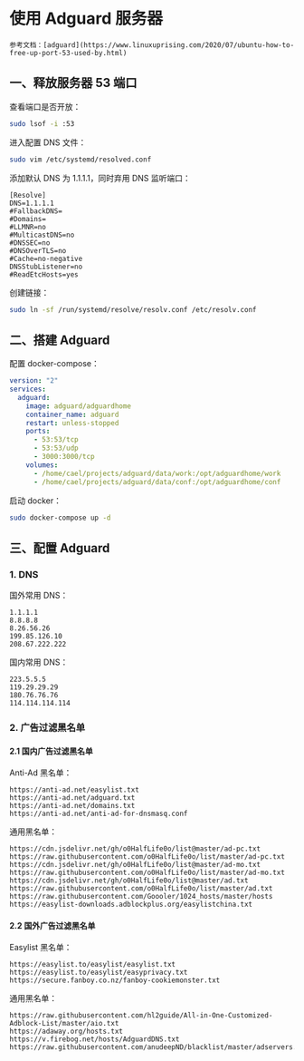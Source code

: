 # 使用 Adguard 服务器

```admonish info
参考文档：[adguard](https://www.linuxuprising.com/2020/07/ubuntu-how-to-free-up-port-53-used-by.html)
```

## 一、释放服务器 53 端口

查看端口是否开放：

```bash
sudo lsof -i :53
```

进入配置 DNS 文件：

```bash
sudo vim /etc/systemd/resolved.conf
```

添加默认 DNS 为 1.1.1.1，同时弃用 DNS 监听端口：

```
[Resolve]
DNS=1.1.1.1
#FallbackDNS=
#Domains=
#LLMNR=no
#MulticastDNS=no
#DNSSEC=no
#DNSOverTLS=no
#Cache=no-negative
DNSStubListener=no
#ReadEtcHosts=yes
```

创建链接：

```bash
sudo ln -sf /run/systemd/resolve/resolv.conf /etc/resolv.conf
```

## 二、搭建 Adguard

配置 docker-compose：

```yaml
version: "2"
services:
  adguard:
    image: adguard/adguardhome
    container_name: adguard
    restart: unless-stopped
    ports:
      - 53:53/tcp
      - 53:53/udp
      - 3000:3000/tcp
    volumes:
      - /home/cael/projects/adguard/data/work:/opt/adguardhome/work
      - /home/cael/projects/adguard/data/conf:/opt/adguardhome/conf
```

启动 docker：

```bash
sudo docker-compose up -d
```

## 三、配置 Adguard

### 1. DNS

国外常用 DNS：

```
1.1.1.1
8.8.8.8
8.26.56.26
199.85.126.10
208.67.222.222
```

国内常用 DNS：

```
223.5.5.5
119.29.29.29
180.76.76.76
114.114.114.114
```

### 2. 广告过滤黑名单

#### 2.1 国内广告过滤黑名单

Anti-Ad 黑名单：

```
https://anti-ad.net/easylist.txt
https://anti-ad.net/adguard.txt
https://anti-ad.net/domains.txt
https://anti-ad.net/anti-ad-for-dnsmasq.conf
```

通用黑名单：

```
https://cdn.jsdelivr.net/gh/o0HalfLife0o/list@master/ad-pc.txt
https://raw.githubusercontent.com/o0HalfLife0o/list/master/ad-pc.txt
https://cdn.jsdelivr.net/gh/o0HalfLife0o/list@master/ad-mo.txt
https://raw.githubusercontent.com/o0HalfLife0o/list/master/ad-mo.txt
https://cdn.jsdelivr.net/gh/o0HalfLife0o/list@master/ad.txt
https://raw.githubusercontent.com/o0HalfLife0o/list/master/ad.txt
https://raw.githubusercontent.com/Goooler/1024_hosts/master/hosts
https://easylist-downloads.adblockplus.org/easylistchina.txt

```

#### 2.2 国外广告过滤黑名单

Easylist 黑名单：

```
https://easylist.to/easylist/easylist.txt
https://easylist.to/easylist/easyprivacy.txt
https://secure.fanboy.co.nz/fanboy-cookiemonster.txt
```

通用黑名单：

```
https://raw.githubusercontent.com/hl2guide/All-in-One-Customized-Adblock-List/master/aio.txt
https://adaway.org/hosts.txt
https://v.firebog.net/hosts/AdguardDNS.txt
https://raw.githubusercontent.com/anudeepND/blacklist/master/adservers.txt
```
